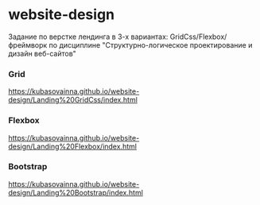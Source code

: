 # website-design
Задание по верстке лендинга в 3-х вариантах: GridCss/Flexbox/фреймворк по дисциплине "Структурно-логическое проектирование и дизайн веб-сайтов"
### Grid
https://kubasovainna.github.io/website-design/Landing%20GridCss/index.html
### Flexbox
https://kubasovainna.github.io/website-design/Landing%20Flexbox/index.html
### Bootstrap
https://kubasovainna.github.io/website-design/Landing%20Bootstrap/index.html
